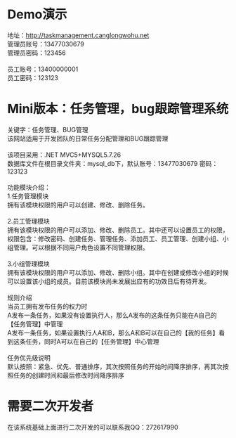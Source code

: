 # Demo演示
地址：http://taskmanagement.canglongwohu.net<br>
管理员账号：13477030679<br>
管理员密码：123456<br>
<br>
员工账号：13400000001<br>
员工密码：123123<br>
# Mini版本：任务管理，bug跟踪管理系统
关键字：任务管理、BUG管理<br>
该网站适用于开发团队的日常任务分配管理和BUG跟踪管理<br><br>
该项目采用：.NET MVC5+MYSQL5.7.26<br>
数据库文件在根目录文件夹：mysql_db下，默认账号：13477030679 密码：123123
<br><br>
功能模块介绍：<br>
1.任务管理模块<br>
拥有该模块权限的用户可以创建、修改、删除任务。<br><br>
2.员工管理模块<br>
拥有该模块权限的用户可以添加、修改、删除员工。其中还可以设置员工的权限，权限包含：修改密码、创建任务、管理任务、添加员工、员工管理、创建小组、小组管理。可以根据不同用户角色设置不同管理权限。
<br><br>
3.小组管理模块<br>
拥有该模块权限的用户可以添加、修改、删除小组。其中在创建或修改小组的时候可以设置该小组的成员。目前该模块尚未发展出应有的功效日后有待开发。
<br><br>
规则介绍<br>
当员工拥有发布任务的权力时<br>
A发布一条任务，如果没有设置执行人，那么A发布的这条任务只能在A自己的【任务管理】中管理<br>
A发布一条任务，如果设置执行人A和B，那么A和B可以在自己的【我的任务】看到这条任务，同时A可以在自己的【任务管理】中心管理
<br><br>
任务优先级说明<br>
默认按照：紧急、优先、普通排序，其次按照任务的开始时间降序排序，再其次按照任务的创建时间和最后修改时间降序排序<br>

# 需要二次开发者
在该系统基础上面进行二次开发的可以联系我QQ：272617990
